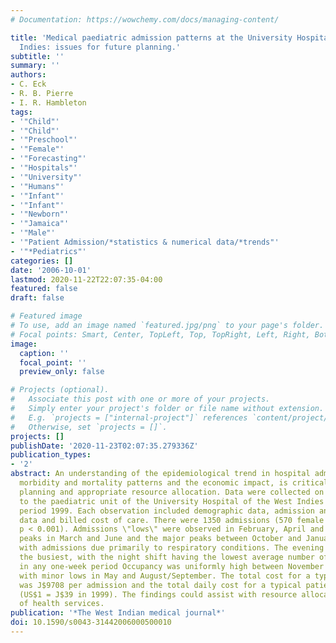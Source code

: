 ```yaml
---
# Documentation: https://wowchemy.com/docs/managing-content/

title: 'Medical paediatric admission patterns at the University Hospital of the West
  Indies: issues for future planning.'
subtitle: ''
summary: ''
authors:
- C. Eck
- R. B. Pierre
- I. R. Hambleton
tags:
- '"Child"'
- '"Child"'
- '"Preschool"'
- '"Female"'
- '"Forecasting"'
- '"Hospitals"'
- '"University"'
- '"Humans"'
- '"Infant"'
- '"Infant"'
- '"Newborn"'
- '"Jamaica"'
- '"Male"'
- '"Patient Admission/*statistics & numerical data/*trends"'
- '"*Pediatrics"'
categories: []
date: '2006-10-01'
lastmod: 2020-11-22T22:07:35-04:00
featured: false
draft: false

# Featured image
# To use, add an image named `featured.jpg/png` to your page's folder.
# Focal points: Smart, Center, TopLeft, Top, TopRight, Left, Right, BottomLeft, Bottom, BottomRight.
image:
  caption: ''
  focal_point: ''
  preview_only: false

# Projects (optional).
#   Associate this post with one or more of your projects.
#   Simply enter your project's folder or file name without extension.
#   E.g. `projects = ["internal-project"]` references `content/project/deep-learning/index.md`.
#   Otherwise, set `projects = []`.
projects: []
publishDate: '2020-11-23T02:07:35.279336Z'
publication_types:
- '2'
abstract: An understanding of the epidemiological trend in hospital admissions, including
  morbidity and mortality patterns and the economic impact, is critical for healthcare
  planning and appropriate resource allocation. Data were collected on all admissions
  to the paediatric unit of the University Hospital of the West Indies during the
  period 1999. Each observation included demographic data, admission and discharge
  data and billed cost of care. There were 1350 admissions (570 female and 715 male,
  p < 0.001). Admissions \"lows\" were observed in February, April and July; minor
  peaks in March and June and the major peaks between October and January coincided
  with admissions due primarily to respiratory conditions. The evening shift was generally
  the busiest, with the night shift having the lowest average number of admissions
  in any one-week period Occupancy was uniformly high between November and April,
  with minor lows in May and August/September. The total cost for a typical patient
  was J$9708 per admission and the total daily cost for a typical patient was J$1823
  (US$1 = J$39 in 1999). The findings could assist with resource allocation and rationalization
  of health services.
publication: '*The West Indian medical journal*'
doi: 10.1590/s0043-31442006000500010
---
```

